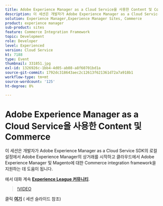 ```yaml
---
title: Adobe Experience Manager as a Cloud Service을 사용한 Content 및 Commerce
description: 이 세션은 개발자가 Adobe Experience Manager as a Cloud Service SDK의 로컬 설정에서 Adobe Experience Manager의 상거래를 시작하고 클라우드에서 Adobe Experience Manager 및 Magento에 대한 Commerce integration framework을 지원하는 데 도움이 됩니다. 이 세션은 Adobe Developers Live 컨텐츠 이벤트의 일부로 전달되었습니다.
solution: Experience Manager,Experience Manager Sites, Commerce
product: experience manager
sub-product: sites
feature: Commerce Integration Framework
topic: Development
role: Developer
level: Experienced
version: Cloud Service
kt: 7188
type: Event
thumbnail: 331851.jpg
exl-id: 1326926c-1bb4-4d05-ab08-a8f60701bd1a
source-git-commit: 1792dc318643aec2c12613f621361d72a7a918b1
workflow-type: tm+mt
source-wordcount: '125'
ht-degree: 0%

---
```


# Adobe Experience Manager as a Cloud Service을 사용한 Content 및 Commerce

이 세션은 개발자가 Adobe Experience Manager as a Cloud Service SDK의 로컬 설정에서 Adobe Experience Manager의 상거래를 시작하고 클라우드에서 Adobe Experience Manager 및 Magento에 대한 Commerce integration framework을 지원하는 데 도움이 됩니다.

에서 대화 계속 **[Experience League 커뮤니티](https://adobe.ly/36Yd3v6)**.

>[!VIDEO](https://video.tv.adobe.com/v/331851/?quality=12&learn=on&hidetitle=true)

클릭 **[여기](/help/adobe-developers-live/assets/content-commerce.pdf)** ( 세션 슬라이드 참조)
